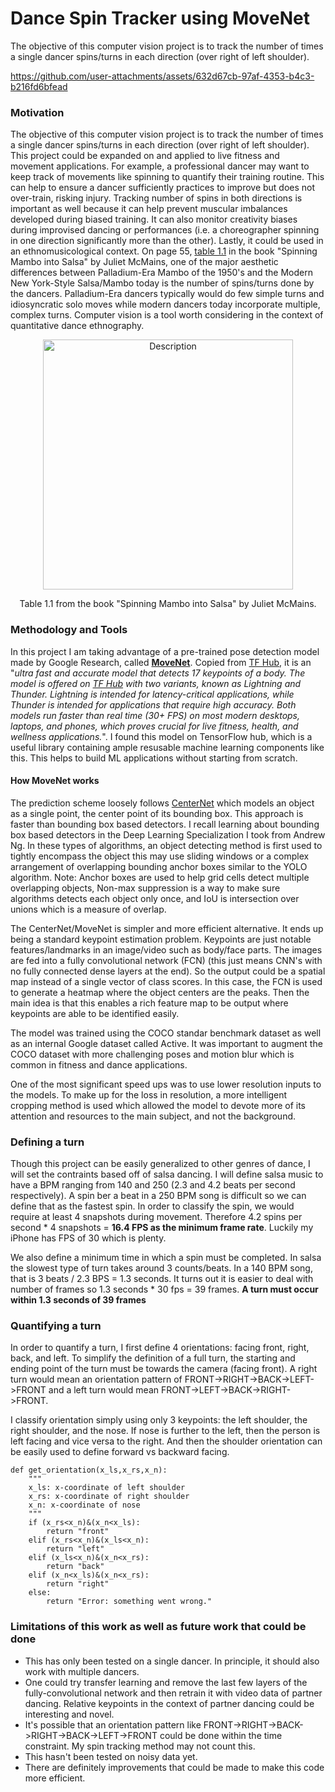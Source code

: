 # Dance Spin Tracker using MoveNet
The objective of this computer vision project is to track the number of times a single dancer spins/turns in each direction (over right of left shoulder).

https://github.com/user-attachments/assets/632d67cb-97af-4353-b4c3-b216fd6bfead




### Motivation
The objective of this computer vision project is to track the number of times a single dancer spins/turns in each direction (over right of left shoulder). This project could be expanded on and applied to live fitness and movement applications. For example, a professional dancer may want to keep track of movements like spinning to quantify their training routine. This can help to ensure a dancer sufficiently practices to improve but does not over-train, risking injury. Tracking number of spins in both directions is important as well because it can help prevent muscular imbalances developed during biased training. It can also monitor creativity biases during improvised dancing or performances (i.e. a choreographer spinning in one direction significantly more than the other). Lastly, it could be used in an ethnomusicological context. On page 55, [table 1.1](https://drive.google.com/file/d/13SPHCf94HYKWoEIaKNVrBEtmyad39JaZ/view?usp=drive_link) in the book "Spinning Mambo into Salsa" by Juliet McMains, one of the major aesthetic differences between Palladium-Era Mambo of the 1950's and the Modern New York-Style Salsa/Mambo today is the number of spins/turns done by the dancers. Palladium-Era dancers typically would do few simple turns and idiosyncratic solo moves while modern dancers today incorporate multiple, complex turns. Computer vision is a tool worth considering in the context of quantitative dance ethnography.

<p align="center">
    <img src="Palladium_vs_NYstyle.png" alt="Description" width="400"/>
</p>
<p align="center">Table 1.1 from the book "Spinning Mambo into Salsa" by Juliet McMains.</p>




### Methodology and Tools
In this project I am taking advantage of a pre-trained pose detection model made by Google Research, called **[MoveNet](https://t.co/QpfnVL0YYI?amp=1)**. Copied from [TF Hub](https://www.tensorflow.org/hub/tutorials/movenet), it is an "*ultra fast and accurate model that detects 17 keypoints of a body. The model is offered on [TF Hub](https://tfhub.dev/s?q=movenet) with two variants, known as Lightning and Thunder. Lightning is intended for latency-critical applications, while Thunder is intended for applications that require high accuracy. Both models run faster than real time (30+ FPS) on most modern desktops, laptops, and phones, which proves crucial for live fitness, health, and wellness applications.*". I found this model on TensorFlow hub, which is a useful library containing ample resusable machine learning components like this. This helps to build ML applications without starting from scratch.

#### How MoveNet works
The prediction scheme loosely follows [CenterNet](https://arxiv.org/abs/1904.07850) which models an object as a single point, the center point of its bounding box. This approach is faster than bounding box based detectors. I recall learning about bounding box based detectors in the Deep Learning Specialization I took from Andrew Ng. In these types of algorithms, an object detecting method is first used to tightly encompass the object this may use sliding windows or a complex arrangement of overlapping bounding anchor boxes similar to the YOLO algorithm. Note: Anchor boxes are used to help grid cells detect multiple overlapping objects, Non-max suppression is a way to make sure algorithms detects each object only once, and IoU is intersection over unions which is a measure of overlap. 

The CenterNet/MoveNet is simpler and more efficient alternative. It ends up being a standard keypoint estimation problem. Keypoints are just notable features/landmarks in an image/video such as body/face parts. The images are fed into a fully convolutional network (FCN) (this just means CNN's with no fully connected dense layers at the end). So the output could be a spatial map instead of a single vector of class scores. In this case, the FCN is used to generate a heatmap where the object centers are the peaks. Then the main idea is that this enables a rich feature map to be output where keypoints are able to be identified easily. 

The model was trained using the COCO standar benchmark dataset as well as an internal Google dataset called Active. It was important to augment the COCO dataset with more challenging poses and motion blur which is common in fitness and dance applications.

One of the most significant speed ups was to use lower resolution inputs to the models. To make up for the loss in resolution, a more intelligent cropping method is used which allowed the model to devote more of its attention and resources to the main subject, and not the background.


### Defining a turn
Though this project can be easily generalized to other genres of dance, I will set the contraints based off of salsa dancing. I will define salsa music to have a BPM ranging from 140 and 250 (2.3 and 4.2 beats per second respectively). A spin ber a beat in a 250 BPM song is difficult so we can define that as the fastest spin. In order to classify the spin, we would require at least 4 snapshots during movement. Therefore 4.2 spins per second * 4 snapshots = **16.4 FPS as the minimum frame rate**. Luckily my iPhone has FPS of 30 which is plenty.  

We also define a minimum time in which a spin must be completed. In salsa the slowest type of turn takes around 3 counts/beats. In a 140 BPM song, that is 3 beats / 2.3 BPS = 1.3 seconds. It turns out it is easier to deal with number of frames so 1.3 seconds * 30 fps = 39 frames. **A turn must occur within 1.3 seconds of 39 frames**

### Quantifying a turn
In order to quantify a turn, I first define 4 orientations: facing front, right, back, and left. To simplify the definition of a full turn, the starting and ending point of the turn must be towards the camera (facing front). A right turn would mean an orientation pattern of FRONT->RIGHT->BACK->LEFT->FRONT and a left turn would mean FRONT->LEFT->BACK->RIGHT->FRONT. 

I classify orientation simply using only 3 keypoints: the left shoulder, the right shoulder, and the nose. If nose is further to the left, then the person is left facing and vice versa to the right. And then the shoulder orientation can be easily used to define forward vs backward facing.



```
def get_orientation(x_ls,x_rs,x_n):
    """
    x_ls: x-coordinate of left shoulder
    x_rs: x-coordinate of right shoulder
    x_n: x-coordinate of nose
    """
    if (x_rs<x_n)&(x_n<x_ls):
        return "front"
    elif (x_rs<x_n)&(x_ls<x_n):
        return "left"
    elif (x_ls<x_n)&(x_n<x_rs):
        return "back"
    elif (x_n<x_ls)&(x_n<x_rs):
        return "right"
    else:
        return "Error: something went wrong."
```




### Limitations of this work as well as future work that could be done
- This has only been tested on a single dancer. In principle, it should also work with multiple dancers.
- One could try transfer learning and remove the last few layers of the fully-convolutional network and then retrain it with video data of partner dancing. Relative keypoints in the context of partner dancing could be interesting and novel. 
- It's possible that an orientation pattern like FRONT->RIGHT->BACK->RIGHT->BACK->LEFT->FRONT could be done within the time constraint. My spin tracking method may not count this. 
- This hasn't been tested on noisy data yet.
- There are definitely improvements that could be made to make this code more efficient.
